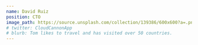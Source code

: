 ```yaml
---
name: David Ruiz
position: CTO
image_path: https://source.unsplash.com/collection/139386/600x600?a=.png
# twitter: CloudCannonApp
# blurb: Tom likes to travel and has visited over 50 countries.
---
```

